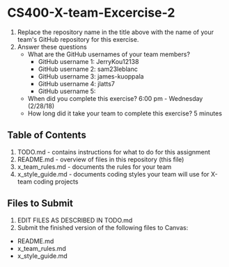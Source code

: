 # CS400-X-team-Excercise-2

1. Replace the repository name in the title above with the name of your team's GitHub repository for this exercise.
2. Answer these questions
   * What are the GitHub usernames of your team members?
       * GitHub username 1: JerryKou12138
       * GitHub username 2: sam23leblanc
       * GitHub username 3: james-kuoppala
       * GitHub username 4: jlatts7
       * GitHub username 5:
   * When did you complete this exercise? 
        6:00 pm - Wednesday (2/28/18)
   * How long did it take your team to complete this exercise? 
        5 minutes

## Table of Contents

1. TODO.md - contains instructions for what to do for this assignment
2. README.md - overview of files in this repository (this file)
3. x_team_rules.md - documents the rules for your team
4. x_style_guide.md - documents coding styles your team will use for X-team coding projects

## Files to Submit

1. EDIT FILES AS DESCRIBED IN TODO.md
2. Submit the finished version of the following files to Canvas:

* README.md
* x_team_rules.md
* x_style_guide.md
